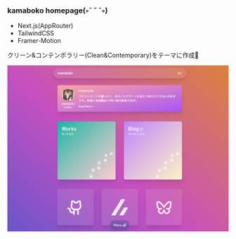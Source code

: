 ### kamaboko homepage(◦ˉ ˘ ˉ◦)

- Next.js(AppRouter)
- TailwindCSS
- Framer-Motion

クリーン&コンテンポラリー(Clean&Contemporary)をテーマに作成🎨

![](public/works-image/homepage.png)
